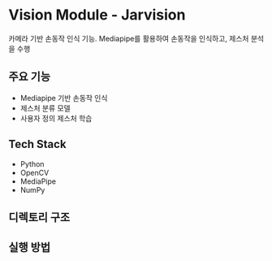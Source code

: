 # Vision Module - Jarvision
카메라 기반 손동작 인식 기능. Mediapipe를 활용하여 손동작을 인식하고, 제스처 분석을 수행

## 주요 기능
- Mediapipe 기반 손동작 인식
- 제스처 분류 모델
- 사용자 정의 제스처 학습

## Tech Stack
- Python
- OpenCV
- MediaPipe
- NumPy

## 디렉토리 구조


## 실행 방법

